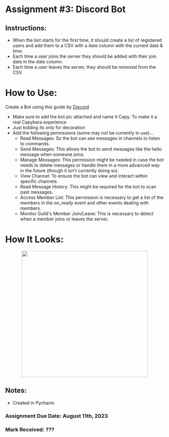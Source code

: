 # Assignment #3: Discord Bot

## Instructions: 
- When the bot starts for the first time, it should create a list of registered users and add them to a CSV with a date column with the current date & time.
- Each time a user joins the server they should be added with their join date in the date column. 
- Each time a user leaves the server, they should be removed from the CSV.

# How to Use: 
Create a Bot using this guide by [Discord](https://discordpy.readthedocs.io/en/stable/discord.html)
- Make sure to add the bot pic attached and name it Capy. To make it a real Capybara experience
 - Just kidding its only for decoration 
- Add the following permissions (some may not be currently in use)...
    - Read Messages: So the bot can see messages in channels to listen to commands.
    - Send Messages: This allows the bot to send messages like the hello message when someone joins.
    - Manage Messages: This permission might be needed in case the bot needs to delete messages or handle them in a more advanced way in the future (though it isn't currently doing so).
    - View Channel: To ensure the bot can view and interact within specific channels.
    - Read Message History: This might be required for the bot to scan past messages.
    - Access Member List: This permission is necessary to get a list of the members in the on_ready event and other events dealing with members.
    - Monitor Guild's Member Join/Leave: This is necessary to detect when a member joins or leaves the server.

# How It Looks: 
<p align="center">
<img width="400" src="https://github.com/MatthewAntonis/DiscordBot/assets/122380719/c0d86f3d-b93b-4fe8-b953-2eb08307b3f6">
<p/>

## Notes: 
- Created in Pycharm.

### Assignment Due Date: August 11th, 2023
### Mark Received: ???
